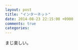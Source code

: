 ```yaml
---
layout: post
title: "インターネット"
date: 2014-08-23 22:15:00 +0900
comments: true
categories:
---
```


まじ楽しい。
